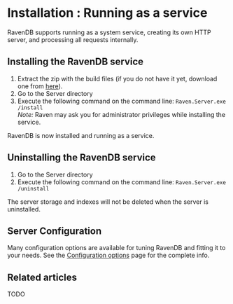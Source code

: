 # Installation : Running as a service

RavenDB supports running as a system service, creating its own HTTP server, and processing all requests internally.

## Installing the RavenDB service

1. Extract the zip with the build files (if you do not have it yet, download one from [here](http://ravendb.net/download)).
2. Go to the Server directory
3. Execute the following command on the command line: <code>Raven.Server.exe /install</code>  
    _Note:_ Raven may ask you for administrator privileges while installing the service.

RavenDB is now installed and running as a service.

## Uninstalling the RavenDB service

1. Go to the Server directory
2. Execute the following command on the command line: <code>Raven.Server.exe /uninstall</code>

The server storage and indexes will not be deleted when the server is uninstalled.

## Server Configuration

Many configuration options are available for tuning RavenDB and fitting it to your needs. See the [Configuration options](http://ravendb.net/docs/server/administration/configuration) page for the complete info.

## Related articles

TODO